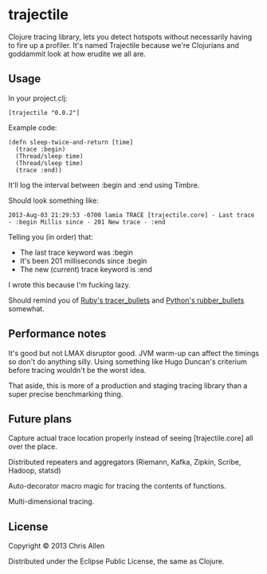 # trajectile

Clojure tracing library, lets you detect hotspots without necessarily having to fire up a profiler. It's named Trajectile because we're Clojurians and goddammit look at how erudite we all are.

## Usage

In your project.clj:

    [trajectile "0.0.2"]

Example code:

    (defn sleep-twice-and-return [time]
      (trace :begin)
      (Thread/sleep time)
      (Thread/sleep time)
      (trace :end))
It'll log the interval between :begin and :end using Timbre.

Should look something like:

    2013-Aug-03 21:29:53 -0700 lamia TRACE [trajectile.core] - Last trace - :begin Millis since - 201 New trace - :end

Telling you (in order) that:
  * The last trace keyword was :begin
  * It's been 201 milliseconds since :begin
  * The new (current) trace keyword is :end

I wrote this because I'm fucking lazy.

Should remind you of [Ruby's tracer_bullets](https://github.com/n8/tracer_bullets) and [Python's rubber_bullets](https://github.com/bclune/rubber_bullets) somewhat.

## Performance notes

It's good but not LMAX disruptor good. JVM warm-up can affect the timings so don't do anything silly. Using something like Hugo Duncan's criterium before tracing wouldn't be the worst idea.

That aside, this is more of a production and staging tracing library than a super precise benchmarking thing.

## Future plans

Capture actual trace location properly instead of seeing [trajectile.core] all over the place.

Distributed repeaters and aggregators (Riemann, Kafka, Zipkin, Scribe, Hadoop, statsd)

Auto-decorator macro magic for tracing the contents of functions.

Multi-dimensional tracing.

## License

Copyright © 2013 Chris Allen

Distributed under the Eclipse Public License, the same as Clojure.
